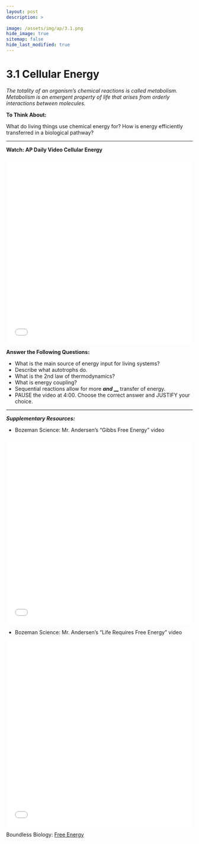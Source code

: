 ```yaml
---
layout: post
description: >
  
image: /assets/img/ap/3.1.png
hide_image: true
sitemap: false
hide_last_modified: true
---
```


# 3.1 Cellular Energy

*The totality of an organism’s chemical reactions is called metabolism. Metabolism is an emergent property of life that arises from orderly interactions between molecules.*

**To Think About:** 

What do living things use chemical energy for? How is energy efficiently transferred in a biological pathway?

---

**Watch: AP Daily Video Cellular Energy**

<iframe src="//player.bilibili.com/player.html?isOutside=true&aid=762646093&bvid=BV1964y1a7Xj&cid=410483916&p=27&high_quality=1&danmaku=0&autoplay=0" allowfullscreen="allowfullscreen" width="100%" height="500" scrolling="no" frameborder="0" sandbox="allow-top-navigation allow-same-origin allow-forms allow-scripts"></iframe>

**Answer the Following Questions:**

- What is the main source of energy input for living systems?
- Describe what autotrophs do.
- What is the 2nd law of thermodynamics?
- What is energy coupling?
- Sequential reactions allow for more <u>_______________</u>  and <u>_________________</u> transfer of energy.
- PAUSE the video at 4:00.  Choose the correct answer and JUSTIFY your choice.

---

***Supplementary Resources:*** 

- Bozeman Science: Mr. Andersen’s “Gibbs Free Energy” video

<iframe src="//player.bilibili.com/player.html?isOutside=true&aid=112874626286408&bvid=BV1VBvreQELf&cid=500001632434903&p=1&high_quality=1&danmaku=0&autoplay=0" allowfullscreen="allowfullscreen" width="100%" height="500" scrolling="no" frameborder="0" sandbox="allow-top-navigation allow-same-origin allow-forms allow-scripts"></iframe>

- Bozeman Science: Mr. Andersen’s “Life Requires Free Energy” video 

<iframe src="//player.bilibili.com/player.html?isOutside=true&aid=112833790741411&bvid=BV1rP8eewE4P&cid=500001624377817&p=1&high_quality=1&danmaku=0&autoplay=0" allowfullscreen="allowfullscreen" width="100%" height="500" scrolling="no" frameborder="0" sandbox="allow-top-navigation allow-same-origin allow-forms allow-scripts"></iframe>

Boundless Biology: [Free Energy](https://www.nursinghero.com/study-guides/boundless-biology/potential-kinetic-free-and-activation-energy)
